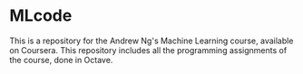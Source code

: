 # MLcode

This is a repository for the Andrew Ng's Machine Learning course, available on Coursera. This repository includes all the programming assignments of the course, done in Octave.
